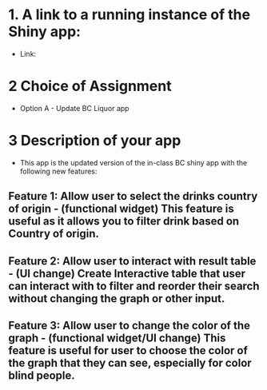 # 1. A link to a running instance of the Shiny app:

- Link:

# 2 Choice of Assignment

- Option A - Update BC Liquor app

# 3 Description of your app
- This app is the updated version of the in-class BC shiny app with the following new features:
## Feature 1: Allow user to select the drinks country of origin - (functional widget) This feature is useful as it allows you to filter drink based on Country of origin.
## Feature 2: Allow user to interact with result table - (UI change) Create Interactive table that user can interact with to filter and reorder their search without changing the graph or other input.
## Feature 3: Allow user to change the color of the graph - (functional widget/UI change) This feature is useful for user to choose the color of the graph that they can see, especially for color blind people.
